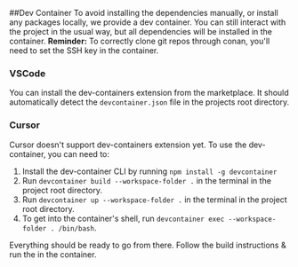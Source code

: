##Dev Container
To avoid installing the dependencies manually, or install any packages locally, we provide a dev container.
You can still interact with the project in the usual way, but all dependencies will be installed in the container.
**Reminder:** To correctly clone git repos through conan, you'll need to set the SSH key in the container.

### VSCode
You can install the dev-containers extension from the marketplace. It should automatically detect the `devcontainer.json` file in the projects root directory.

### Cursor
Cursor doesn't support dev-containers extension yet. To use the dev-container, you can need to:
1. Install the dev-container CLI by running `npm install -g devcontainer`
1. Run `devcontainer build --workspace-folder .` in the terminal in the project root directory.
1. Run `devcontainer up --workspace-folder .` in the terminal in the project root directory.
1. To get into the container's shell, run `devcontainer exec --workspace-folder . /bin/bash`.

Everything should be ready to go from there. Follow the build instructions & run the in the container.